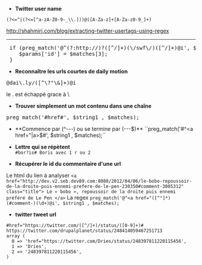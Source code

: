 * **Twitter user name**
````
(?<=^|(?<=[^a-zA-Z0-9-_\\.]))@([A-Za-z]+[A-Za-z0-9_]+)
````

http://shahmirj.com/blog/extracting-twitter-usertags-using-regex

<hr>

<pre>
 if (preg_match('@^(?:http://)?([^/]+)(\/swf\/)([^/]+)@i', $params['source'] , $matches)) {
    $params['id'] = $matches[3];
 }
</pre>


* **Reconnaître les urls courtes de daily motion**
<pre>@dai\.ly/([^\?"\&]+)@i</pre>
le . est échappé grace à \

* **Trouver simplement un mot contenu dans une chaîne**   
<pre>preg_match('#href#', $string1 , $matches);</pre>

* **Commence par (^---) ou se termine par (---$)**   
``preg_match('#^<a href="|a>$#', $string1 , $matches);``

* **Lettre qui se répètent**    
``#bor?is# Boris avec 1 r ou 2``

* **Récupérer le id du commentaire d'une url**

Le html du lien à analyser
``
<a href="http://dev.v2.seb.dev89.com:8080/2012/04/06/le-bobo-repoussoir-de-la-droite-puis-ennemi-prefere-de-le-pen-230350#comment-3005312" class="title">
Le « bobo », repoussoir de la droite puis ennemi préféré de Le Pen
</a>
``
La regex
`
preg_match('@^<a href="([^"]*)(#comment-)(\d+)@i', $string1 , $matches);
`

* **twitter tweet url**
```
#href="https://twitter.com/([^/]+)/status/([0-9]+)#
https://twitter.com/drupalplanet/status/248414059467251713
array (
  0 => 'href="https://twitter.com/Dries/status/248397811220115456',
  1 => 'Dries',
  2 => '248397811220115456',
)

```